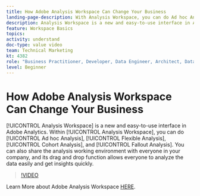 ```yaml
---
title: How Adobe Analysis Workspace Can Change Your Business
landing-page-description: With Analysis Workspace, you can do Ad hoc Analysis, Flexible Analysis, Cohort Analysis, and Fallout Analysis.
description: Analysis Workspace is a new and easy-to-use interface in Adobe Analytics. Within Analysis Workspace, you can do Ad hoc Analysis, Flexible Analysis, Cohort Analysis, and Fallout Analysis. You can also share the analysis working environment with everyone in your company, and its drag and drop function allows everyone to analyze the data easily and get insights quickly.
feature: Workspace Basics
topics: 
activity: understand
doc-type: value video
team: Technical Marketing
kt: 4382
role: "Business Practitioner, Developer, Data Engineer, Architect, Data Architect, Administrator, Leader"
level: Beginner
---
```


# How Adobe Analysis Workspace Can Change Your Business

[!UICONTROL Analysis Workspace] is a new and easy-to-use interface in Adobe Analytics. Within [!UICONTROL Analysis Workspace], you can do [!UICONTROL Ad hoc Analysis], [!UICONTROL Flexible Analysis], [!UICONTROL Cohort Analysis], and [!UICONTROL Fallout Analysis]. You can also share the analysis working environment with everyone in your company, and its drag and drop function allows everyone to analyze the data easily and get insights quickly.

>[!VIDEO](https://video.tv.adobe.com/v/31501/?quality=12)

Learn More about Adobe Analysis Workspace [HERE](https://www.adobe.com/analytics/ad-hoc-analysis.html?sdid=T32PLYTV&mv=search).
